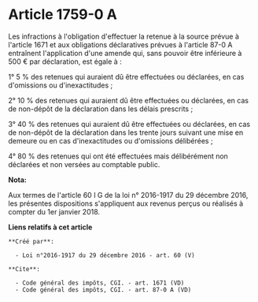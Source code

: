 # Article 1759-0 A

Les infractions à l'obligation d'effectuer la retenue à la source prévue à l'article 1671 et aux obligations déclaratives
prévues à l'article 87-0 A entraînent l'application d'une amende qui, sans pouvoir être inférieure à 500 € par déclaration,
est égale à : 

1° 5 % des retenues qui auraient dû être effectuées ou déclarées, en cas d'omissions ou d'inexactitudes ; 

2° 10 % des retenues qui auraient dû être effectuées ou déclarées, en cas de non-dépôt de la déclaration dans les délais
prescrits ; 

3° 40 % des retenues qui auraient dû être effectuées ou déclarées, en cas de non-dépôt de la déclaration dans les trente
jours suivant une mise en demeure ou en cas d'inexactitudes ou d'omissions délibérées ; 

4° 80 % des retenues qui ont été effectuées mais délibérément non déclarées et non versées au comptable public.

**Nota:**

Aux termes de l'article 60 I G de la loi n° 2016-1917 du 29 décembre 2016, les présentes dispositions s'appliquent aux
revenus perçus ou réalisés à compter du 1er janvier 2018.

**Liens relatifs à cet article**

	**Créé par**:

	  - Loi n°2016-1917 du 29 décembre 2016 - art. 60 (V)

	**Cite**:

	  - Code général des impôts, CGI. - art. 1671 (VD)
	  - Code général des impôts, CGI. - art. 87-0 A (VD)
